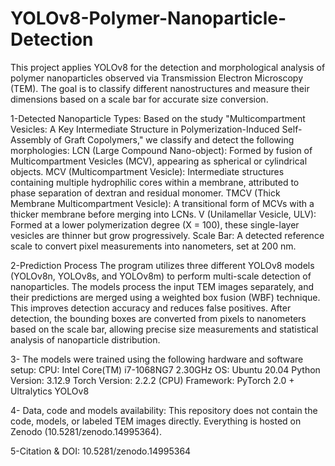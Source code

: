 # YOLOv8-Polymer-Nanoparticle-Detection 
This project applies YOLOv8 for the detection and morphological analysis of polymer nanoparticles observed via Transmission Electron Microscopy (TEM). The goal is to classify different nanostructures and measure their dimensions based on a scale bar for accurate size conversion.

 1-Detected Nanoparticle Types:
Based on the study "Multicompartment Vesicles: A Key Intermediate Structure in Polymerization-Induced Self-Assembly of Graft Copolymers," we classify and detect the following morphologies:
  LCN (Large Compound Nano-object): Formed by fusion of Multicompartment Vesicles (MCV), appearing as spherical or cylindrical objects.
  MCV (Multicompartment Vesicle): Intermediate structures containing multiple hydrophilic cores within a membrane, attributed to phase separation of dextran and residual monomer.
  TMCV (Thick Membrane Multicompartment Vesicle): A transitional form of MCVs with a thicker membrane before merging into LCNs.
  V (Unilamellar Vesicle, ULV): Formed at a lower polymerization degree (X = 100), these single-layer vesicles are thinner but grow progressively.
  Scale Bar: A detected reference scale to convert pixel measurements into nanometers, set at 200 nm.

2-Prediction Process
The program utilizes three different YOLOv8 models (YOLOv8n, YOLOv8s, and YOLOv8m) to perform multi-scale detection of nanoparticles. The models process the input TEM images separately, and their predictions are merged using a weighted box fusion (WBF) technique. This improves detection accuracy and reduces false positives.
After detection, the bounding boxes are converted from pixels to nanometers based on the scale bar, allowing precise size measurements and statistical analysis of nanoparticle distribution.

3- The models were trained using the following hardware and software setup:
CPU: Intel Core(TM) i7-1068NG7 2.30GHz
OS: Ubuntu 20.04
Python Version: 3.12.9
Torch Version: 2.2.2 (CPU)
Framework: PyTorch 2.0 + Ultralytics YOLOv8

4- Data, code and models availability:
This repository does not contain the code, models, or labeled TEM images directly. Everything is hosted on Zenodo (10.5281/zenodo.14995364).

5-Citation & DOI: 10.5281/zenodo.14995364
